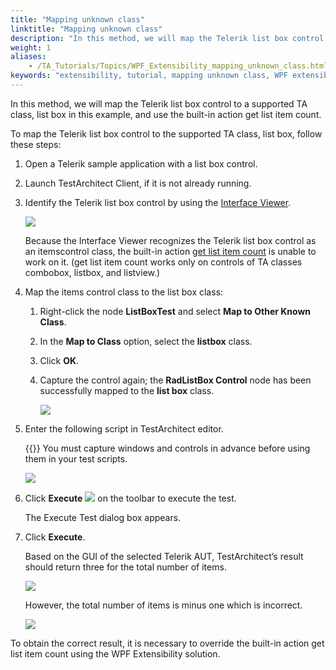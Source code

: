 ```yaml
--- 
title: "Mapping unknown class"
linktitle: "Mapping unknown class"
description: "In this method, we will map the Telerik list box control to a supported TA class, list box in this example, and use the built-in action get list item count."
weight: 1
aliases: 
    - /TA_Tutorials/Topics/WPF_Extensibility_mapping_unknown_class.html
keywords: "extensibility, tutorial, mapping unknown class, WPF extensibility, mapping unknown class"
---
```


In this method, we will map the Telerik list box control to a supported TA class, list box in this example, and use the built-in action get list item count.

To map the Telerik list box control to the supported TA class, list box, follow these steps:

1.  Open a Telerik sample application with a list box control.

2.  Launch TestArchitect Client, if it is not already running.

3.  Identify the Telerik list box control by using the [Interface Viewer](/user-guide/interface-definitions/the-interface-viewer/).

    ![](/images/TA_Tutorials/Images/WPF_extensiblity_AUT_before_mapping.png)

    Because the Interface Viewer recognizes the Telerik list box control as an itemscontrol class, the built-in action [get list item count](/automation-guide/action-based-testing-language/built-in-actions/user-interface-actions/list-table-grid/get-list-item-count) is unable to work on it. \(get list item count works only on controls of TA classes combobox, listbox, and listview.\)

4.  Map the items control class to the list box class:

    1.  Right-click the node **ListBoxTest** and select **Map to Other Known Class**.

    2.  In the **Map to Class** option, select the **listbox** class.

    3.  Click **OK**.

    4.  Capture the control again; the **RadListBox Control** node has been successfully mapped to the **list box** class.

        ![](/images/TA_Tutorials/Images/WPF_extensiblity_AUT_after_mapping.png)

5.  Enter the following script in TestArchitect editor.

    {{<note>}} You must capture windows and controls in advance before using them in your test scripts.

    ![](/images/TA_Tutorials/Images/WPF_extensiblity_line_editor.png)

6.  Click **Execute** ![](/images/TA_Tutorials/Images/btn.TAC_toolbar.Execute.png) on the toolbar to execute the test.

    The Execute Test dialog box appears.

7.  Click **Execute**.

    Based on the GUI of the selected Telerik AUT, TestArchitect’s result should return three for the total number of items.

    ![](/images/TA_Tutorials/Images/WPF_extensiblity_AUT.png)

    However, the total number of items is minus one which is incorrect.

    ![](/images/TA_Tutorials/Images/WPF_extensiblity_result_mapping.png)


To obtain the correct result, it is necessary to override the built-in action get list item count using the WPF Extensibility solution.




